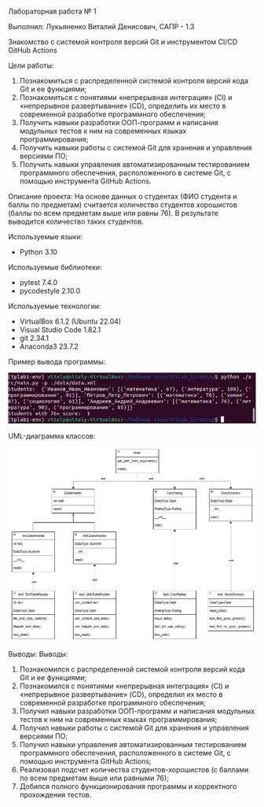 Лабораторная работа № 1

Выполнил: Лукьяненко Виталий Денисович, САПР - 1.3

Знакомство с системой контроля версий Git и инструментом CI/CD GitHub Actions

Цели работы:
  1. Познакомиться c распределенной системой контроля версий кода Git и ее функциями;
  2. Познакомиться с понятиями «непрерывная интеграция» (CI) и «непрерывное развертывание»
  (CD), определить их место в современной разработке программного обеспечения;
  3. Получить навыки разработки ООП-программ и написания модульных тестов к ним на
  современных языках программирования;
  4. Получить навыки работы с системой Git для хранения и управления версиями ПО;
  5. Получить навыки управления автоматизированным тестированием программного обеспечения,
  расположенного в системе Git, с помощью инструмента GitHub Actions.

Описание проекта:
  На основе данных о студентах (ФИО студента и баллы по предметам) считается количество студентов хорошистов (баллы по всем предметам выше или равны 76). В результате выводится количество таких студентов.

Используемые языки: 
- Python 3.10

Используемые библиотеки:
- pytest 7.4.0
- pycodestyle 2.10.0
  
Используемые технологии:
- VirtualBox 6.1.2 (Ubuntu 22.04)
- Visual Studio Code 1.82.1
- git 2.34.1
- Anaconda3 23.7.2

Пример вывода программы:

![Консольный вывод программы](https://github.com/Scorpion259/PTLab1/blob/main/images/Работа%20GoodGraders.png)

UML-диаграмма классов:

![Консольный вывод программы](https://github.com/Scorpion259/PTLab1/blob/main/images/UML.png)

Выводы:
Выводы:
1. Познакомился с распределенной системой контроля версий кода Git и ее функциями;
2. Познакомился с понятиями «непрерывная интеграция» (CI) и «непрерывное развертывание» (CD), определил их место в современной разработке программного обеспечения;
3. Получил навыки разработки ООП-программ и написания модульных тестов к ним на современных языках программирования;
4. Получил навыки работы с системой Git для хранения и управления версиями ПО;
5. Получил навыки управления автоматизированным тестированием программного обеспечения, расположенного в системе Git, с помощью инструмента GitHub Actions;
6. Реализовал подсчет количества студентов-хорошистов (с баллами по всем предметам выше или равными 76);
7. Добился полного функционирования программы и корректного прохождения тестов.
